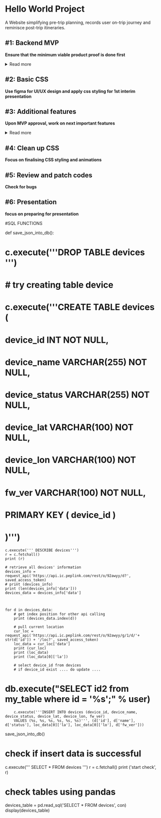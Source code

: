 # Hello World Project

A Website simplifying pre-trip planning, records user on-trip journey and reminisce post-trip itineraries.

## #1: Backend MVP 

**Ensure that the minimum viable product proof is done first**

<details>
  <summary>Read more</summary>
  
  #### MVP List (Proof of work)
  1. Plan user journey
  2. Plan Schema
  3. Setup Rails framework
  4. Setup test and production server host
  5. Create routes based on Schema
  6. Setup login feature
  7. user can create itinerary
  8. user can access map and add places of interest into their itinerary
  9. user itineraries can be saved and viewed
  10. user can browse other people itineraries
  11. User can copy other people itineraries as their own
  
</details>


## #2: Basic CSS 

**Use figma for UI/UX design and apply css styling for 1st interim presentation**


## #3: Additional features

**Upon MVP approval, work on next important features**

<details>
  <summary>Read more</summary>
  
  #### Features added
  1. add navbar
  2. Itinerary phase type included (in-plan, ongoing, require review, completed) 
  3. map able to show shortest route
  4. user can see additonal information for each actvity on the map with double click
  4. itinerary activities can be rearranged
  5. booking checklist for locations that requires booking
  6. personal checklist for user to add/remove/checked
  5. user can add images and reviews for each actvity while on ongoing trip
  6. user can share overall trip review, recommendation, pros and cons
  7. Completed phase itineraries will cycle through images taken by user, to reminisce
  
</details>


## #4: Clean up CSS

**Focus on finalising CSS styling and animations**


## #5: Review and patch codes 

**Check for bugs**


## #6: Presentation

**focus on preparing for presentation**


#SQL FUNCTIONS

 

def save_json_into_db():
#     c.execute('''DROP TABLE devices ''')

#     # try creating table device
#     c.execute('''CREATE TABLE devices (
#         device_id INT NOT NULL,
#         device_name VARCHAR(255) NOT NULL,
#         device_status VARCHAR(255) NOT NULL,
#         device_lat VARCHAR(100) NOT NULL,
#         device_lon VARCHAR(100) NOT NULL,
#         fw_ver VARCHAR(100) NOT NULL,
#         PRIMARY KEY ( device_id )
#         )''')

    c.execute(''' DESCRIBE devices''')
    r = c.fetchall()
    print (r)

    # retrieve all devices' information
    devices_info = request_api('https://api.ic.peplink.com/rest/o/92awyy/d?', saved_access_token)
    # print (devices_info) 
    print (len(devices_info['data']))
    devices_data = devices_info['data']

 

    for d in devices_data:
        # get index position for other api calling
        print (devices_data.index(d))

        # pull current location
        cur_loc = request_api('https://api.ic.peplink.com/rest/o/92awyy/g/1/d/'+ str(d['id']) + '/loc?', saved_access_token)
        loc_data = cur_loc['data']
        print (cur_loc)
        print (loc_data)
        print (loc_data[0]['la'])

        # select device_id from devices
        # if device_id exist .... do update ....
#         db.execute("SELECT id2 from my_table where id = '%s';" % user)


        c.execute('''INSERT INTO devices (device_id, device_name, device_status, device_lat, device_lon, fw_ver)
        VALUES (%s, %s, %s, %s, %s, %s)''', (d['id'], d['name'], d['status'], loc_data[0]['la'], loc_data[0]['lo'], d['fw_ver']))


 

save_json_into_db()

 

# check if insert data is successful
c.execute(''' SELECT * FROM devices ''') 
r = c.fetchall()
print ('start check', r)

 

# check tables using pandas
devices_table = pd.read_sql('SELECT * FROM devices', con)
display(devices_table)


